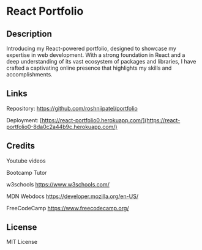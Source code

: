 # React Portfolio

## Description
Introducing my React-powered portfolio,  designed to showcase my expertise in web development. With a strong foundation in React and a deep understanding of its vast ecosystem of packages and libraries, I have crafted a captivating online presence that highlights my skills and accomplishments.

## Links
Repository: https://github.com/roshniipatel/portfolio 

Deployment: [https://react-portfolio0.herokuapp.com/](https://react-portfolio0-8da0c2a44b9c.herokuapp.com/) 

## Credits
Youtube videos

Bootcamp Tutor

w3schools https://www.w3schools.com/

MDN Webdocs https://developer.mozilla.org/en-US/

FreeCodeCamp https://www.freecodecamp.org/

## License
MIT License
